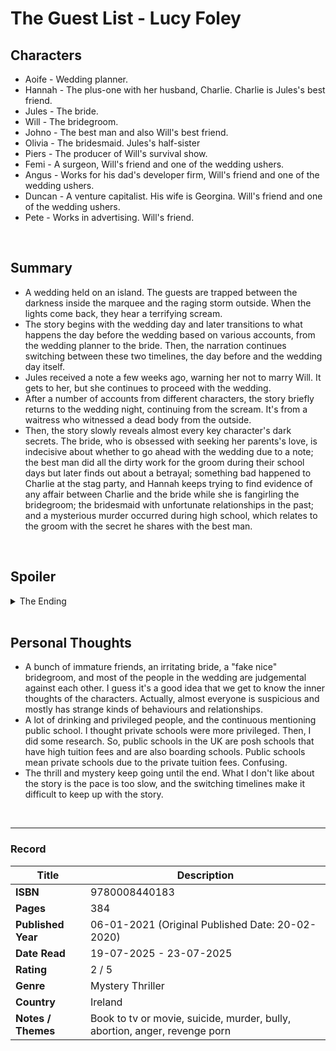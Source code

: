 # The Guest List - Lucy Foley

## Characters
* Aoife - Wedding planner.
* Hannah - The plus-one with her husband, Charlie. Charlie is Jules's best friend.
* Jules - The bride. 
* Will - The bridegroom. 
* Johno - The best man and also Will's best friend.
* Olivia - The bridesmaid. Jules's half-sister
* Piers - The producer of Will's survival show.
* Femi - A surgeon, Will's friend and one of the wedding ushers.
* Angus - Works for his dad's developer firm, Will's friend and one of the wedding ushers.
* Duncan - A venture capitalist. His wife is Georgina. Will's friend and one of the wedding ushers.
* Pete - Works in advertising. Will's friend.

<br>

## Summary
- A wedding held on an island. The guests are trapped between the darkness inside the marquee and the raging storm outside. When the lights come back, they hear a terrifying scream. 
- The story begins with the wedding day and later transitions to what happens the day before the wedding based on various accounts, from the wedding planner to the bride. Then, the narration continues switching between these two timelines, the day before and the wedding day itself.
- Jules received a note a few weeks ago, warning her not to marry Will. It gets to her, but she continues to proceed with the wedding.
- After a number of accounts from different characters, the story briefly returns to the wedding night, continuing from the scream. It's from a waitress who witnessed a dead body from the outside.
- Then, the story slowly reveals almost every key character's dark secrets. The bride, who is obsessed with seeking her parents's love, is indecisive about whether to go ahead with the wedding due to a note; the best man did all the dirty work for the groom during their school days but later finds out about a betrayal; something bad happened to Charlie at the stag party, and Hannah keeps trying to find evidence of any affair between Charlie and the bride while she is fangirling the bridegroom; the bridesmaid with unfortunate relationships in the past; and a mysterious murder occurred during high school, which relates to the groom with the secret he shares with the best man.

<br>

## Spoiler
<details>
  <summary>The Ending</summary>

- Will lied to his best friend Johno that the show producer rejected Johno to appear in a survival show. Actually, the producer wanted both of them. Johno didn't know there was a meeting, and Will told the producer that Johno isn't interested in the show.
- Olivia had a relationship with Will after she broke up with her boyfriend. She also had an abortion after that. When they met for the first time at Jules's engagement, Will acted as if they had never met before.
- Will and Johno kidnapped a schoolmate and tied him at the bottom of the cliff path. The schoolmate found out about the stolen exam papers when he was cleaning their room. The schoolmate later died because he couldn't get himself free before the tide came.
- Hannah has a sister who committed suicide seventeen years ago. Her sister ended a relationship with a guy so she can focus on her studies. The guy didn't take it well and had revenge porn on her. From the conversation with some of the guests at the wedding, she finds out that the guy is Will.
- Will's body was found by his friends at the bog when they went out looking for something after the waitress came back to the marquee with a scream.
- Aoife's brother is the kid who was killed by Will and Johno. Aoife stabs Will, but Johno is accused as the killer because he is holding the knife when the friends discover Will's body at the bog.
</details>

<br>

## Personal Thoughts
- A bunch of immature friends, an irritating bride, a "fake nice" bridegroom, and most of the people in the wedding are judgemental against each other. I guess it's a good idea that we get to know the inner thoughts of the characters. Actually, almost everyone is suspicious and mostly has strange kinds of behaviours and relationships.
- A lot of drinking and privileged people, and the continuous mentioning public school. I thought private schools were more privileged. Then, I did some research. So, public schools in the UK are posh schools that have high tuition fees and are also boarding schools. Public schools mean private schools due to the private tuition fees. Confusing.
- The thrill and mystery keep going until the end. What I don't like about the story is the pace is too slow, and the switching timelines make it difficult to keep up with the story.

<br>

***
### Record
| Title | Description |
| -- | -- |
| **ISBN** | 9780008440183 |
| **Pages** | 384 |
| **Published Year** | 06-01-2021 (Original Published Date: 20-02-2020) |
| **Date Read** | 19-07-2025 - 23-07-2025 |
| **Rating** | 2 / 5 |
| **Genre** | Mystery Thriller |
| **Country** | Ireland |
| **Notes / Themes** | Book to tv or movie, suicide, murder, bully, abortion, anger, revenge porn | 
  
